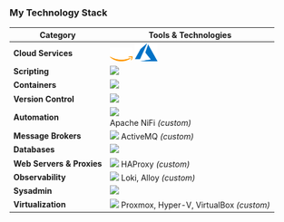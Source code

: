 ### My Technology Stack

| Category | Tools & Technologies |
|-----------|----------------------|
| **Cloud Services** | <img src="./images/aws-light.svg" width="40"/> <img src="./images/azure.svg" width="40"/> |
| **Scripting** | <img src="https://skillicons.dev/icons?i=bash,python" /> |
| **Containers** | <img src="https://skillicons.dev/icons?i=docker,lxc" /> |
| **Version Control** | <img src="https://skillicons.dev/icons?i=github,gitea" /> |
| **Automation** | <img src="https://skillicons.dev/icons?i=jenkins,postman" /> <br> Apache NiFi *(custom)* |
| **Message Brokers** | <img src="https://skillicons.dev/icons?i=rabbitmq" /> ActiveMQ *(custom)* |
| **Databases** | <img src="https://skillicons.dev/icons?i=mysql,mariadb,postgresql" /> |
| **Web Servers & Proxies** | <img src="https://skillicons.dev/icons?i=nginx,apache" /> HAProxy *(custom)* |
| **Observability** | <img src="https://skillicons.dev/icons?i=grafana,prometheus" /> Loki, Alloy *(custom)* |
| **Sysadmin** | <img src="https://skillicons.dev/icons?i=linux,windows" /> |
| **Virtualization** | <img src="https://skillicons.dev/icons?i=vmware" /> Proxmox, Hyper-V, VirtualBox *(custom)* |
